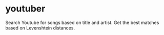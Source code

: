 # youtuber
Search Youtube for songs based on title and artist. Get the best matches based on Levenshtein distances.
